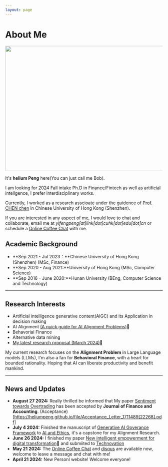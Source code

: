 ```yaml
---
layout: page
---
```


# About Me

<img src="https://heliumpeng.github.io/images/主页个人照.jpg" class="floatpic" width="600" height="400">

It's **helium Peng** here(You can just call me Bob).

I am looking for 2024 Fall intake Ph.D in Finance/Fintech as well as artificial intellgence, I prefer interdisciplinary works. 

Currently, I worked as a research asscioate under the guidence of [Prof. CHEN chen](https://myweb.cuhk.edu.cn/chenchen2020) in Chinese University of Hong Kong (Shenzhen).

If you are interested in any aspect of me, I would love to chat and collaborate, email me at *yifengpeng[at]link[dot]cuhk[dot]edu[dot]cn* or schedule a [Online Coffee Chat](https://calendly.com/heliumbob/how-about-an-online-coffee-with-helium) with me.

## Academic Background

- **Sep 2021 - Jul 2023：**Chinese University of Hong Kong (Shenzhen) (MSc, Finance)
- **Sep 2020 - Aug 2021:**University of Hong Kong (MSc, Computer Science)
- **Sep 2016 - June 2020:**Hunan University (BEng, Computer Science and Technology)

---

## Research Interests

- Artificial intelligence generative content(AIGC) and its Application in decision making
- AI Alignment [(A quick guide for AI Alignment Problems)](https://alignmentsurvey.com/)🔗
- Behavorial Finance
- Alternative data mining
- [My latest research proposal (March 2024)](https://heliumpeng.github.io/file/Peng-RP-2024.3.pdf)🔗

My current research focuses on the **Alignment Problem** in Large Language models (LLMs), I'm also a fan for **Behavioral Finance**, with a heart for bounded rationality. Hoping that AI can liberate productivity and benefit mankind.

---

## News and Updates
- **August 27 2024:** Really thrilled be informed that My paper [Sentiment towards Overtrading](https://arxiv.org/abs/2404.12001) has been accepted by **Journal of Finance and Accounting**. (Acceptance)[https://heliumpeng.github.io/file/Acceptance_Letter_1711489[22268].pdf]
- **July 4 2024:** Finished the manuscript of [Generative AI Goverance Framework](https://papers.ssrn.com/sol3/papers.cfm?abstract_id=4885346) to [AI and Ethics](https://link.springer.com/journal/43681), it's a capstone for my Alignment Research.
- **June 26 2024:** I finished my paper [New intelligent empowerment for digital transformation](https://papers.ssrn.com/sol3/papers.cfm?abstract_id=4877072)🔗 and submiited to [Technovation](https://www.sciencedirect.com/journal/technovation)
- **May 21 2024:** The [Online Coffee Chat](https://calendly.com/heliumbob/how-about-an-online-coffee-with-helium) and [disqus](https://heliumpeng.github.io/blogs/) are available now, welcome to leave a message and chat with me!
- **April 21 2024:** New Personl website! Welcome everyone!


<!-- <blockquote class="twitter-tweet"><p lang="en" dir="ltr">Thrilled to be an AAAI-UC Scholar at <a href="https://twitter.com/hashtag/AAAI24?src=hash&amp;ref_src=twsrc%5Etfw">#AAAI24</a>, thanks to <a href="https://twitter.com/hashtag/AAAI?src=hash&amp;ref_src=twsrc%5Etfw">#AAAI</a> &amp; <a href="https://twitter.com/hashtag/GoogleExploreCSR?src=hash&amp;ref_src=twsrc%5Etfw">#GoogleExploreCSR</a> for the sponsorship. Grateful for the knowledge gained and new friendships formed.<br><br>Wonderful trip in Vancouver. Looking forward to staying connected with all.<a href="https://twitter.com/hashtag/AAAI24?src=hash&amp;ref_src=twsrc%5Etfw">#AAAI24</a> <a href="https://twitter.com/hashtag/Vancouver?src=hash&amp;ref_src=twsrc%5Etfw">#Vancouver</a> <a href="https://twitter.com/hashtag/GoogleExploreCSR?src=hash&amp;ref_src=twsrc%5Etfw">#GoogleExploreCSR</a> <a href="https://t.co/wUQUp8XlSM">pic.twitter.com/wUQUp8XlSM</a></p>&mdash; Hanlin CAI (seeking a PhD position 2025) (@lancecai2002) <a href="https://twitter.com/lancecai2002/status/1762210025173344260?ref_src=twsrc%5Etfw">February 26, 2024</a></blockquote> <script async src="https://platform.twitter.com/widgets.js" charset="utf-8"></script> -->

